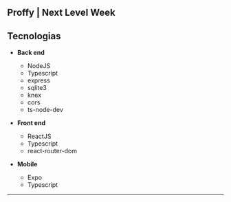 ## Proffy | Next Level Week

##  Tecnologias
  - **Back end**
    - NodeJS
    - Typescript
    - express
    - sqlite3
    - knex
    - cors
    - ts-node-dev
  
  - **Front end**
    - ReactJS
    - Typescript
    - react-router-dom
    
  - **Mobile**
    - Expo
    - Typescript

---
